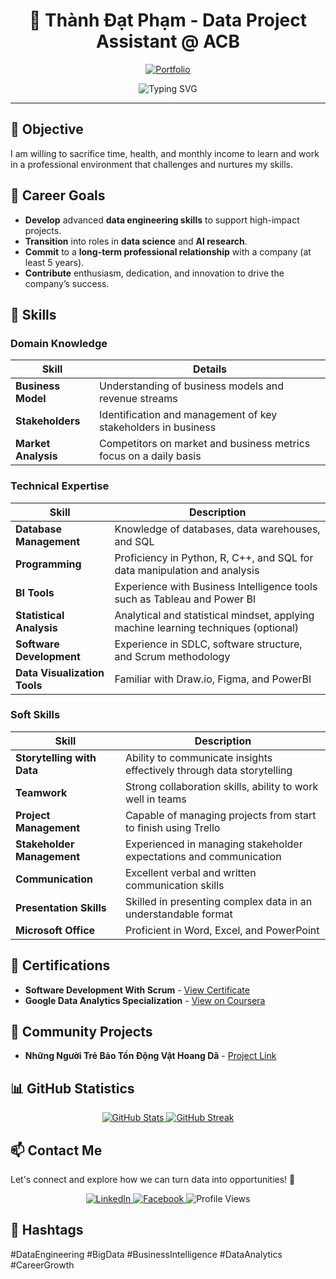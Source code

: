 <div align="center">

# 🌟 Thành Đạt Phạm - Data Project Assistant @ ACB

[![Portfolio](https://img.shields.io/badge/-My_Portfolio-blue?style=for-the-badge&logo=github&logoColor=white)](https://thanhdat-dataanalyst.github.io/datpt-dataanalyst.github.io/)

![Typing SVG](https://readme-typing-svg.herokuapp.com?font=monospace&size=18&duration=5000&color=FF0000&background=FFFFFF00&center=true&vCenter=true&width=600&lines=Welcome+to+my+profile!+I+am+passionate+about+data+and+AI.)

</div>

---

## 🎯 Objective

I am willing to sacrifice time, health, and monthly income to learn and work in a professional environment that challenges and nurtures my skills.

## 🌱 Career Goals

- **Develop** advanced **data engineering skills** to support high-impact projects.
- **Transition** into roles in **data science** and **AI research**.
- **Commit** to a **long-term professional relationship** with a company (at least 5 years).
- **Contribute** enthusiasm, dedication, and innovation to drive the company’s success.

## 💼 Skills

### Domain Knowledge

| Skill                  | Details                                                                                       |
|------------------------|-----------------------------------------------------------------------------------------------|
| **Business Model**     | Understanding of business models and revenue streams                                         |
| **Stakeholders**       | Identification and management of key stakeholders in business                                |
| **Market Analysis**    | Competitors on market and business metrics focus on a daily basis                            |

### Technical Expertise

| Skill                       | Description                                                                              |
|-----------------------------|------------------------------------------------------------------------------------------|
| **Database Management**     | Knowledge of databases, data warehouses, and SQL                                         |
| **Programming**             | Proficiency in Python, R, C++, and SQL for data manipulation and analysis                |
| **BI Tools**                | Experience with Business Intelligence tools such as Tableau and Power BI                 |
| **Statistical Analysis**    | Analytical and statistical mindset, applying machine learning techniques (optional)      |
| **Software Development**    | Experience in SDLC, software structure, and Scrum methodology                           |
| **Data Visualization Tools**| Familiar with Draw.io, Figma, and PowerBI                                               |

### Soft Skills

| Skill                    | Description                                                                                 |
|--------------------------|---------------------------------------------------------------------------------------------|
| **Storytelling with Data** | Ability to communicate insights effectively through data storytelling                    |
| **Teamwork**             | Strong collaboration skills, ability to work well in teams                                 |
| **Project Management**   | Capable of managing projects from start to finish using Trello                             |
| **Stakeholder Management** | Experienced in managing stakeholder expectations and communication                        |
| **Communication**        | Excellent verbal and written communication skills                                          |
| **Presentation Skills**  | Skilled in presenting complex data in an understandable format                             |
| **Microsoft Office**     | Proficient in Word, Excel, and PowerPoint                                                  |

## 📜 Certifications

- **Software Development With Scrum** - [View Certificate](https://verified.sertifier.com/en/verify/94102379210581/)
- **Google Data Analytics Specialization** - [View on Coursera](https://coursera.org/share/480cf7a3d889e338e457a72ae00d30b7)

## 🔭 Community Projects

- **Những Người Trẻ Bảo Tồn Động Vật Hoang Dã** - [Project Link](https://drive.google.com/drive/folders/1j9RhhD5xOkBZRKZrsuPX52qF8obLTZMZ?usp=share_link)

## 📊 GitHub Statistics

<p align="center">
  <a href="https://github.com/anuraghazra/github-readme-stats">
    <img src="https://github-readme-stats.vercel.app/api?username=ThanhDat-DataAnalyst&show_icons=true&theme=algolia" alt="GitHub Stats">
  </a>
  <a href="https://github.com/DenverCoder1/github-readme-streak-stats">
    <img src="https://github-readme-streak-stats.herokuapp.com/?user=ThanhDat-DataAnalyst&theme=algolia" alt="GitHub Streak">
  </a>
</p>

## 📫 Contact Me

Let's connect and explore how we can turn data into opportunities! 🚀

<p align="center">
  <a href="https://www.linkedin.com/in/tdp-uit" target="_blank">
    <img src="https://img.shields.io/badge/-LinkedIn-0077B5?style=for-the-badge&logo=LinkedIn&logoColor=white" alt="LinkedIn">
  </a>
  <a href="https://www.facebook.com/thanhdatpham.uit/" target="_blank">
    <img src="https://img.shields.io/badge/-Facebook-1877F2?style=for-the-badge&logo=Facebook&logoColor=white" alt="Facebook">
  </a>
  <img src="https://komarev.com/ghpvc/?username=ThanhDat-DataAnalyst&label=Profile+views&color=0e75b6&style=for-the-badge" alt="Profile Views">
</p>

## 🔖 Hashtags

#DataEngineering #BigData #BusinessIntelligence #DataAnalytics #CareerGrowth
